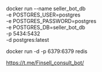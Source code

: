 docker run --name seller_bot_db \
-e POSTGRES_USER=postgres \
-e POSTGRES_PASSWORD=postgres \
-e POSTGRES_DB=seller_bot_db \
-p 5434:5432 \
-d postgres:latest


docker run -d -p 6379:6379 redis


https://t.me/Finsell_consult_bot/
